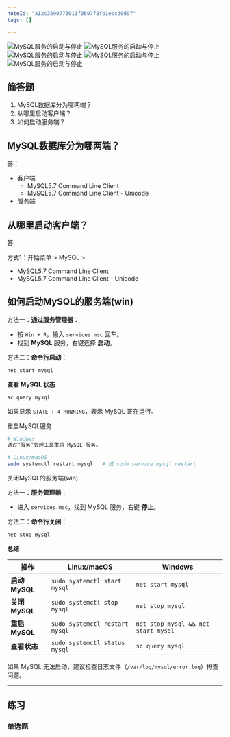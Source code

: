 ```yaml
---
noteId: "a12c3590773011f0b97f8fb1eccd0d9f"
tags: []

---
```


![MySQL服务的启动与停止](../images/ebooks/035.jpeg)
![MySQL服务的启动与停止](../images/ebooks/036.jpeg)
![MySQL服务的启动与停止](../images/ebooks/037.jpeg)
![MySQL服务的启动与停止](../images/ebooks/038.jpeg)
![MySQL服务的启动与停止](../images/ebooks/039.jpeg)

## 简答题
1. MySQL数据库分为哪两端？
2. 从哪里启动客户端？
3. 如何启动服务端？



## MySQL数据库分为哪两端？
答：

- 客户端
    - MySQL5.7 Command Line Client
    - MySQL5.7 Command Line Client - Unicode
- 服务端

## 从哪里启动客户端？
答: 

方式1：开始菜单 > MySQL > 

- MySQL5.7 Command Line Client
- MySQL5.7 Command Line Client - Unicode

## 如何启动MySQL的服务端(win)
方法一：**通过服务管理器**：

- 按 `Win + R`，输入 `services.msc` 回车。
- 找到 **MySQL** 服务，右键选择 **启动**。

方法二：**命令行启动**：

```cmd
net start mysql
```

**查看 MySQL 状态**
```cmd
sc query mysql
```
如果显示 `STATE : 4 RUNNING`，表示 MySQL 正在运行。

重启MySQL服务

```bash
# Windows
通过“服务”管理工具重启 MySQL 服务。

# Linux/macOS
sudo systemctl restart mysql   # 或 sudo service mysql restart

```
关闭MySQL的服务端(win)

方法一：**服务管理器**：
   
- 进入 `services.msc`，找到 MySQL 服务，右键 **停止**。

方法二：**命令行关闭**：
```cmd
net stop mysql
```
**总结**

| **操作**       | **Linux/macOS**                     | **Windows**                  |
|----------------|------------------------------------|-----------------------------|
| **启动 MySQL** | `sudo systemctl start mysql`       | `net start mysql`           |
| **关闭 MySQL** | `sudo systemctl stop mysql`        | `net stop mysql`            |
| **重启 MySQL** | `sudo systemctl restart mysql`     | `net stop mysql && net start mysql` |
| **查看状态**   | `sudo systemctl status mysql`      | `sc query mysql`            |

如果 MySQL 无法启动，建议检查日志文件（`/var/log/mysql/error.log`）排查问题。

---

## 练习
### 单选题

